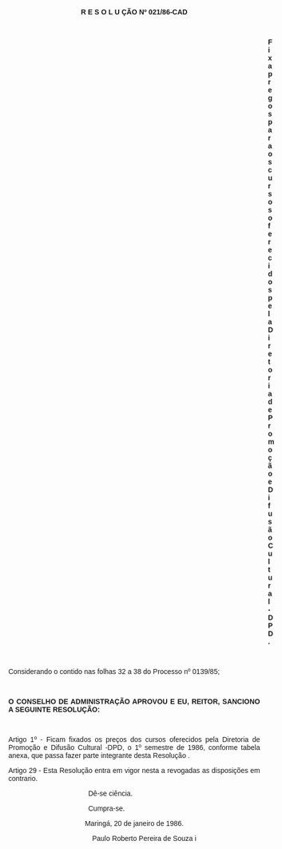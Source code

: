 <BODY>

<B><FONT FACE="Arial"><P ALIGN="CENTER">R E S O L U &Ccedil;&Atilde;O Nº 021/86-CAD</P>
</B><P ALIGN="JUSTIFY"></P>
<P ALIGN="JUSTIFY">&nbsp;</P><DIR>
<DIR>
<DIR>
<DIR>
<DIR>
<DIR>
<DIR>
<DIR>
<DIR>
<DIR>
<DIR>
<DIR>
<DIR>

<B><P ALIGN="JUSTIFY">Fixa pregos para os cursos oferecidos pela Diretoria de Promo&ccedil;&atilde;o e Difus&atilde;o Cultural - DPD.</P>
</B><P ALIGN="JUSTIFY"></P>
<P ALIGN="JUSTIFY">&nbsp;</P></DIR>
</DIR>
</DIR>
</DIR>
</DIR>
</DIR>
</DIR>
</DIR>
</DIR>
</DIR>
</DIR>
</DIR>
</DIR>

<P ALIGN="JUSTIFY">Considerando o contido nas folhas 32 a 38 do Processo nº 0139/85;</P>
<P ALIGN="JUSTIFY"></P>
<P ALIGN="JUSTIFY">&nbsp;</P>
<B><P ALIGN="JUSTIFY">O CONSELHO DE ADMINISTRA&Ccedil;&Atilde;O APROVOU E EU, REITOR, SANCIONO A SEGUINTE RESOLU&Ccedil;&Atilde;O:</P>
</B><P ALIGN="JUSTIFY"></P>
<P ALIGN="JUSTIFY">&nbsp;</P>
<P ALIGN="JUSTIFY">Artigo 1º - Ficam fixados os pre&ccedil;os dos cursos oferecidos pela Diretoria de Promo&ccedil;&atilde;o e Difus&atilde;o Cultural -DPD, o 1º  semestre de 1986, conforme tabela anexa, que passa fazer parte integrante desta Resolu&ccedil;&atilde;o .</P>
<P ALIGN="JUSTIFY">Artigo 29 - Esta Resolu&ccedil;&atilde;o  entra em vigor nesta a revogadas as disposi&ccedil;&otilde;es  em contrario.</P><DIR>
<DIR>
<DIR>
<DIR>

<P ALIGN="JUSTIFY">D&ecirc;-se ci&ecirc;ncia.</P>
<P ALIGN="JUSTIFY">Cumpra-se.</P></DIR>
</DIR>
</DIR>
</DIR>

<P ALIGN="CENTER">Maring&aacute;, 20 de janeiro de 1986.</P>
<P ALIGN="CENTER"></P><DIR>

<P ALIGN="CENTER">Paulo Roberto Pereira de Souza i</P>
<P ALIGN="JUSTIFY"></P>
<P ALIGN="JUSTIFY">&nbsp;</P>
<P ALIGN="JUSTIFY">&nbsp;</P></DIR>
</FONT></BODY>
